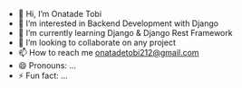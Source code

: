 - 👋 Hi, I’m Onatade Tobi
- 👀 I’m interested in Backend Development with Django
- 🌱 I’m currently learning Django & Django Rest Framework
- 💞️ I’m looking to collaborate on any project
- 📫 How to reach me onatadetobi212@gmail.com
- 😄 Pronouns: ...
- ⚡ Fun fact: ...

<!---
tobi0009/tobi0009 is a ✨ special ✨ repository because its `README.md` (this file) appears on your GitHub profile.
You can click the Preview link to take a look at your changes.
--->
